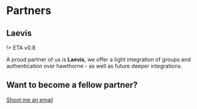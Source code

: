# Partners

## Laevis

!> ETA v0.8

A proud partner of us is **Laevis**, we offer a tight integration of groups and authentication over hawthorne - as well as future deeper integrations.

## Want to become a fellow partner?
[Shoot me an email][1]

[1]:	mailto:partner@indietyp.com